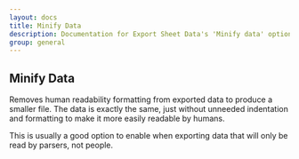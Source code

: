 ```yaml
---
layout: docs
title: Minify Data
description: Documentation for Export Sheet Data's 'Minify data' option.
group: general
---
```


Minify Data
-----------
Removes human readability formatting from exported data to produce a smaller file. The data is exactly the same, just without unneeded indentation and formatting to make it more easily readable by humans.

This is usually a good option to enable when exporting data that will only be read by parsers, not people.
